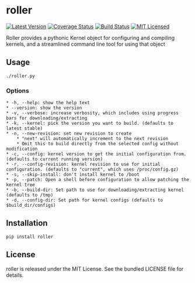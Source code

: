 roller
=========

[![Latest Version](https://img.shields.io/pypi/v/roller.svg)](https://pypi.python.org/pypi/roller/)
[![Coverage Status](https://img.shields.io/coveralls/akerl/roller.svg)](https://coveralls.io/r/akerl/roller)
[![Build Status](https://img.shields.io/travis/akerl/roller.svg)](https://travis-ci.org/akerl/roller)
[![MIT Licensed](https://img.shields.io/badge/license-MIT-green.svg)](https://tldrlegal.com/license/mit-license)

Roller provides a pythonic Kernel object for configuring and compiling kernels, and a streamlined command line tool for using that object

## Usage

    ./roller.py

### Options
    * -h, --help: show the help text
    * --version: show the version
    * -v, --verbose: increase verbosity, which includes using progress bars for downloading/extracting
    * -k, --kernel: pick the version you want to build. (defaults to latest stable)
    * -n, --new-revision: set new revision to create
        * "next" will automatically increment to the next revision
        * Omit this to build directly from the selected config without modification
    * -c, --config: kernel version to get the initial configuration from. (defaults to current running version)
    * -r, --config-revision: kernel revision to use for initial configuration. (defaults to "current", which uses /proc/config.gz)
    * -s, --skip-install: don't install kernel to /boot
    * -p, --patch: Open a shell before configuration to allow patching the kernel tree
    * -b, --build-dir: Set path to use for downloading/extracting kernel (defaults to /tmp)
    * -d, --config-dir: Set path for kernel configs (defaults to $build_dir/configs)

## Installation

    pip install roller

## License

roller is released under the MIT License. See the bundled LICENSE file for details.

